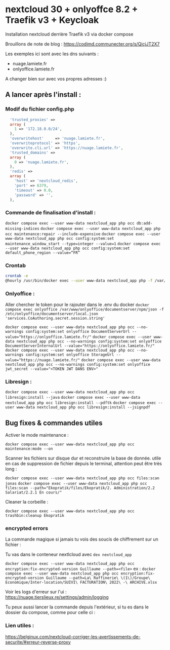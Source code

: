 # nextcloud 30 + onlyoffce 8.2 + Traefik v3 + Keycloak

Installation nextcloud derrière Traefik v3 via docker compose

Brouillons de note de blog : https://codimd.communecter.org/s/QicjJT2X7

Les exemples ici sont avec les dns suivants :
- nuage.lamiete.fr
- onlyoffice.lamiete.fr

A changer bien sur avec vos propres adresses :)


## A lancer après l'install :

### Modif du fichier config.php

```php
  'trusted_proxies' =>                                          
  array (                  
    1 => '172.18.0.0/24',                                       
  ),                                                            
  'overwritehost'     => 'nuage.lamiete.fr',
  'overwriteprotocol' => 'https',
  'overwrite.cli.url' => 'https://nuage.lamiete.fr',
  'trusted_domains' => 
  array (
    0 => 'nuage.lamiete.fr',
  ),
  'redis' => 
  array (
    'host' => 'nextcloud_redis', 
    'port' => 6379,
    'timeout' => 0.0,
    'password' => '',
  ),

```

### Commande de finalisation d'install :

`docker compose exec --user www-data nextcloud_app php occ db:add-missing-indices`
`docker compose exec --user www-data nextcloud_app php occ maintenance:repair --include-expensive`
`docker compose exec --user www-data nextcloud_app php occ config:system:set maintenance_window_start --type=integer --value=1`
`docker compose exec --user www-data nextcloud_app php occ config:system:set default_phone_region --value=“FR”`

### Crontab 

```bash
crontab -e
@hourly /usr/bin/docker exec --user www-data nextcloud_app php -f /var/www/html/cron.php
```

### Onlyoffice :

Aller chercher le token pour le rajouter dans le .env du docker
`docker compose exec onlyoffice /var/www/onlyoffice/documentserver/npm/json -f /etc/onlyoffice/documentserver/local.json 'services.CoAuthoring.secret.session.string'`

<!-- allow to set onlyoffice as local container (a checker si tjrs necessaire dans v30?)
`docker compose exec --user www-data nextcloud_app php occ --no-warnings config:system:set allow_local_remote_servers --value=true`
 -->

`docker compose exec --user www-data nextcloud_app php occ --no-warnings config:system:set onlyoffice DocumentServerUrl --value="https://onlyoffice.lamiete.fr/"`
`docker compose exec --user www-data nextcloud_app php occ --no-warnings config:system:set onlyoffice DocumentServerInternalUrl --value="https://onlyoffice.lamiete.fr/"`
`docker compose exec --user www-data nextcloud_app php occ --no-warnings config:system:set onlyoffice StorageUrl --value="https://nuage.lamiete.fr/"`
`docker compose exec --user www-data nextcloud_app php occ --no-warnings config:system:set onlyoffice jwt_secret --value="<TOKEN JWT DANS ENV>"`

### Libresign :

`docker compose exec --user www-data nextcloud_app php occ libresign:install --java`
`docker compose exec --user www-data nextcloud_app php occ libresign:install --pdftk`
`docker compose exec --user www-data nextcloud_app php occ libresign:install --jsignpdf`


## Bug fixes & commandes utiles

Activer le mode maintenance : 

`docker compose exec --user www-data nextcloud_app php occ maintenance:mode --on`

Scanner les fichiers sur disque dur et reconstruire la base de donnée. utile en cas de suppression de fichier depuis le terminal, attention peut être très long :

`docker compose exec --user www-data nextcloud_app php occ files:scan jonas`
`docker compose exec --user www-data nextcloud_app php occ files:scan --path="Ekopratik/files/Ekopratik/2. Administration/2.2 Salariat/2.2.1 En cours/"`

Cleaner la corbeille : 

`docker compose exec --user www-data nextcloud_app php occ trashbin:cleanup Ekopratik`


### encrypted errors

La commande magique si jamais tu vois des soucis de chiffrement sur un fichier :

Tu vas dans le conteneur nextlcloud avec `dex nextcloud_app`

`docker compose exec --user www-data nextcloud_app php occ encryption:fix-encrypted-version Guillaume --path=<file>`
	ex :
`docker compose exec --user www-data nextcloud_app php occ encryption:fix-encrypted-version Guillaume --path=La\ Raffinerie\ \(1\)/Groupe\ Economique/Inter-location/SUIVI\ FACTURATION\ 2022\ -\ ARCHIVE.xlsx `

Voir les logs d'erreur sur l'ui : https://nuage.tierslieux.re/settings/admin/logging

Tu peux aussi lancer la commande depuis l'extérieur, si tu es dans le dossier du compose, comme pour celle ci :


### Lien utiles :

https://belginux.com/nextcloud-corriger-les-avertissements-de-securite/#erreur-reverse-proxy